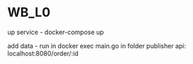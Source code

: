 # WB_L0

up service - docker-compose up


add data - run in docker exec main.go in folder publisher
api:
localhost:8080/order/:id
